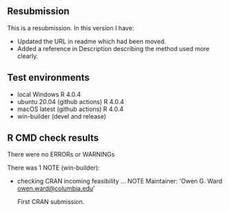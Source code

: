 ## Resubmission

This is a resubmission. In this version I have:

* Updated the URL in readme which had been moved.
* Added a reference in Description describing the method used more clearly.


## Test environments
* local Windows R 4.0.4
* ubuntu 20.04 (github actions) R 4.0.4
* macOS latest (github actions) R 4.0.4
* win-builder (devel and release)

## R CMD check results 

There were no ERRORs or WARNINGs

There was 1 NOTE (win-builder):

* checking CRAN incoming feasibility ... NOTE
  Maintainer: 'Owen G. Ward <owen.ward@columbia.edu>'

  First CRAN submission.